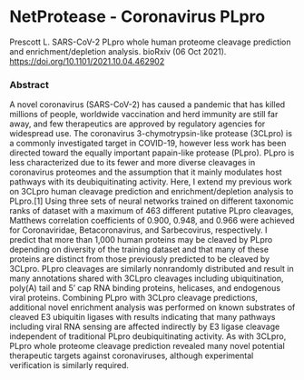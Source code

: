 # NetProtease - Coronavirus PLpro

Prescott L. SARS-CoV-2 PLpro whole human proteome cleavage prediction and enrichment/depletion analysis. bioRxiv (06 Oct 2021). https://doi.org/10.1101/2021.10.04.462902

### Abstract

A novel coronavirus (SARS-CoV-2) has caused a pandemic that has killed millions of people, worldwide vaccination and herd immunity are still far away, and few therapeutics are approved by regulatory agencies for widespread use. The coronavirus 3-chymotrypsin-like protease (3CLpro) is a commonly investigated target in COVID-19, however less work has been directed toward the equally important papain-like protease (PLpro). PLpro is less characterized due to its fewer and more diverse cleavages in coronavirus proteomes and the assumption that it mainly modulates host pathways with its deubiquitinating activity. Here, I extend my previous work on 3CLpro human cleavage prediction and enrichment/depletion analysis to PLpro.[1] Using three sets of neural networks trained on different taxonomic ranks of dataset with a maximum of 463 different putative PLpro cleavages, Matthews correlation coefficients of 0.900, 0.948, and 0.966 were achieved for Coronaviridae, Betacoronavirus, and Sarbecovirus, respectively. I predict that more than 1,000 human proteins may be cleaved by PLpro depending on diversity of the training dataset and that many of these proteins are distinct from those previously predicted to be cleaved by 3CLpro. PLpro cleavages are similarly nonrandomly distributed and result in many annotations shared with 3CLpro cleavages including ubiquitination, poly(A) tail and 5’ cap RNA binding proteins, helicases, and endogenous viral proteins. Combining PLpro with 3CLpro cleavage predictions, additional novel enrichment analysis was performed on known substrates of cleaved E3 ubiquitin ligases with results indicating that many pathways including viral RNA sensing are affected indirectly by E3 ligase cleavage independent of traditional PLpro deubiquitinating activity. As with 3CLpro, PLpro whole proteome cleavage prediction revealed many novel potential therapeutic targets against coronaviruses, although experimental verification is similarly required.
